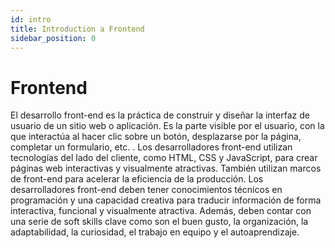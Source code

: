 ```yaml
---
id: intro
title: Introduction a Frontend
sidebar_position: 0
---
```


# Frontend

El desarrollo front-end es la práctica de construir y diseñar la interfaz de usuario de un sitio web o aplicación. Es la parte visible por el usuario, con la que interactúa al hacer clic sobre un botón, desplazarse por la página, completar un formulario, etc. .
Los desarrolladores front-end utilizan tecnologías del lado del cliente, como HTML, CSS y JavaScript, para crear páginas web interactivas y visualmente atractivas. También utilizan marcos de front-end para acelerar la eficiencia de la producción.
Los desarrolladores front-end deben tener conocimientos técnicos en programación y una capacidad creativa para traducir información de forma interactiva, funcional y visualmente atractiva. Además, deben contar con una serie de soft skills clave como son el buen gusto, la organización, la adaptabilidad, la curiosidad, el trabajo en equipo y el autoaprendizaje.

